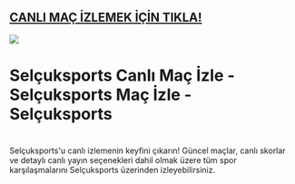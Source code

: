 <h2 tabindex="-1" class="heading-element" dir="auto"><a href="http://justintvlink.altervista.org/" rel="nofollow">CANLI MAÇ İZLEMEK İÇİN TIKLA!</a></h2>

<a href="[http://justintvlink.altervista.org/)" rel="nofollow"><img src="https://camo.githubusercontent.com/e143c1f878223bd2c2a5bde9c08f63cf86e3874617a39700eaa05478502456da/68747470733a2f2f692e6962622e636f2f717370703853542f3031313437383031303337352e77656270" data-canonical-src="https://i.ibb.co/qspp8ST/011478010375.webp" style="max-width: 100%;"></a>

# <h1>Selçuksports Canlı Maç İzle - Selçuksports Maç İzle - Selçuksports<h1/>

Selçuksports'u canlı izlemenin keyfini çıkarın! Güncel maçlar, canlı skorlar ve detaylı canlı yayın seçenekleri dahil olmak üzere tüm spor karşılaşmalarını Selçuksports üzerinden izleyebilirsiniz.
